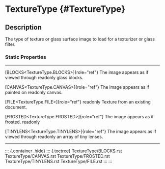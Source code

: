 TextureType {#TextureType}
===========

Description
-----------

The type of texture or glass surface image to load for a texturizer or
glass filter.

### Static Properties

  ------------------------------------------------ ----------------------------------------
  [BLOCKS\<TextureType.BLOCKS\>]{role="ref"}       The image appears as if viewed through
  readonly                                         glass blocks.

  [CANVAS\<TextureType.CANVAS\>]{role="ref"}       The image appears as if painted on
  readonly                                         canvas.

  [FILE\<TextureType.FILE\>]{role="ref"} readonly  Texture from an existing document.

  [FROSTED\<TextureType.FROSTED\>]{role="ref"}     The image appears as if frosted.
  readonly                                         

  [TINYLENS\<TextureType.TINYLENS\>]{role="ref"}   The image appears as if viewed through
  readonly                                         an array of tiny lenses.
  ------------------------------------------------ ----------------------------------------

::: {.container .hide}
::: {.toctree}
TextureType/BLOCKS.rst TextureType/CANVAS.rst TextureType/FROSTED.rst
TextureType/TINYLENS.rst TextureType/FILE.rst
:::
:::
